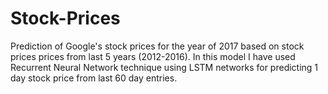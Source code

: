 # Stock-Prices
Prediction of Google's stock prices for the year of 2017 based on stock prices prices from last 5 years (2012-2016).
In this model I have used Recurrent Neural Network technique using LSTM networks for predicting 1 day stock price from last 60 day entries.
